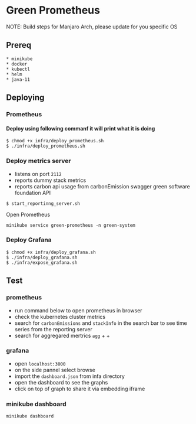 # Green Prometheus

NOTE: Build steps for Manjaro Arch, please update for you specific OS

## Prereq

```
* minikube
* docker
* kubectl
* helm
* java-11
```

## Deploying

### Prometheus

#### Deploy using following commanf it will print what it is doing

```
$ chmod +x infra/deploy_prometheus.sh
$ ./infra/deploy_prometheus.sh
```

### Deploy metrics server

* listens on port `2112`
* reports dummy stack metrics
* reports carbon api usage from carbonEmission swagger green software foundation API

```
$ start_reportinng_server.sh

```

Open Prometheus

```
minikube service green-prometheus -n green-system
```

### Deploy Grafana

```
$ chmod +x infra/deploy_grafana.sh
$ ./infra/deploy_grafana.sh
$ ./infra/expose_grafana.sh
```


## Test

### prometheus
* run command below to open prometheus in browser
* check the kubernetes cluster metrics
* search for `carbonEmissions` and `stackInfo` in the search bar to see time series from the reporting server
* search for aggregared mertrics `agg` + <ctrl> + <space> 

### grafana

* open `localhost:3000`
* on the side pannel select browse
* import the `dashboard.json` from infa directory
* open the dashboard to see the graphs
* click on top of graph to share it via embedding iframe


### minikube dashboard

```
minikube dashboard 
```

